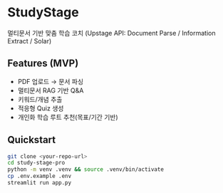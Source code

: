# StudyStage
멀티문서 기반 맞춤 학습 코치 (Upstage API: Document Parse / Information Extract / Solar)

## Features (MVP)
- PDF 업로드 → 문서 파싱
- 멀티문서 RAG 기반 Q&A
- 키워드/개념 추출
- 적응형 Quiz 생성
- 개인화 학습 루트 추천(목표/기간 기반)

## Quickstart
```bash
git clone <your-repo-url>
cd study-stage-pro
python -m venv .venv && source .venv/bin/activate 
cp .env.example .env 
streamlit run app.py
